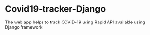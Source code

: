 # Covid19-tracker-Django
The web app helps to track COVID-19 using Rapid API available using Django framework.
